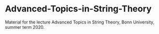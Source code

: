 # Advanced-Topics-in-String-Theory
Material for the lecture Advanced Topics in String Theory, Bonn University, summer term 2020.
